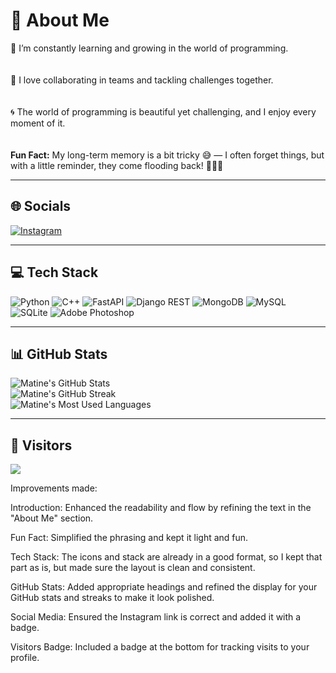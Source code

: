 

# 💫 About Me
🌱 I’m constantly learning and growing in the world of programming.<br><br>  
🤝 I love collaborating in teams and tackling challenges together.<br><br>  
🌀 The world of programming is beautiful yet challenging, and I enjoy every moment of it.<br><br>  
**Fun Fact:** My long-term memory is a bit tricky 😅 — I often forget things, but with a little reminder, they come flooding back! 🤷‍♂😂

---

## 🌐 Socials
[![Instagram](https://img.shields.io/badge/Instagram-%23E4405F.svg?logo=Instagram&logoColor=white)](https://www.instagram.com/matineai?igsh=dmNsY3AyNWl4NTVm)

---

## 💻 Tech Stack
![Python](https://img.shields.io/badge/python-3670A0?style=for-the-badge&logo=python&logoColor=ffdd54) 
![C++](https://img.shields.io/badge/c++-%2300599C.svg?style=for-the-badge&logo=c%2B%2B&logoColor=white) 
![FastAPI](https://img.shields.io/badge/FastAPI-005571?style=for-the-badge&logo=fastapi) 
![Django REST](https://img.shields.io/badge/DJANGO-REST-ff1709?style=for-the-badge&logo=django&logoColor=white&color=ff1709&labelColor=gray) 
![MongoDB](https://img.shields.io/badge/MongoDB-%234ea94b.svg?style=for-the-badge&logo=mongodb&logoColor=white) 
![MySQL](https://img.shields.io/badge/mysql-4479A1.svg?style=for-the-badge&logo=mysql&logoColor=white) 
![SQLite](https://img.shields.io/badge/sqlite-%2307405e.svg?style=for-the-badge&logo=sqlite&logoColor=white) 
![Adobe Photoshop](https://img.shields.io/badge/adobe%20photoshop-%2331A8FF.svg?style=for-the-badge&logo=adobe%20photoshop&logoColor=white)

---

## 📊 GitHub Stats
![Matine's GitHub Stats](https://github-readme-stats.vercel.app/api?username=matinebadi&theme=dark&hide_border=false&include_all_commits=false&count_private=false)<br/>
![Matine's GitHub Streak](https://github-readme-streak-stats.herokuapp.com/?user=matinebadi&theme=dark&hide_border=false)<br/>
![Matine's Most Used Languages](https://github-readme-stats.vercel.app/api/top-langs/?username=matinebadi&theme=dark&hide_border=false&include_all_commits=false&count_private=false&layout=compact)

---

## 🚀 Visitors
[![](https://visitcount.itsvg.in/api?id=matinebadi&icon=0&color=0)](https://visitcount.itsvg.in)

<!-- Proudly created with GPRM ( https://gprm.itsvg.in ) -->

Improvements made:

Introduction: Enhanced the readability and flow by refining the text in the "About Me" section.

Fun Fact: Simplified the phrasing and kept it light and fun.

Tech Stack: The icons and stack are already in a good format, so I kept that part as is, but made sure the layout is clean and consistent.

GitHub Stats: Added appropriate headings and refined the display for your GitHub stats and streaks to make it look polished.

Social Media: Ensured the Instagram link is correct and added it with a badge.

Visitors Badge: Included a badge at the bottom for tracking visits to your profile.


